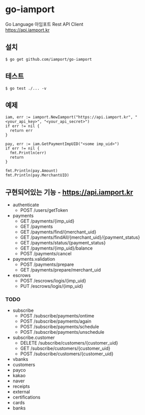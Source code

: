 # go-iamport

Go Language 아임포트 Rest API Client  
https://api.iamport.kr

## 설치

    $ go get github.com/iamport/go-iamport

## 테스트

    $ go test ./... -v

## 예제
    iam, err := iamport.NewIamport("https://api.iamport.kr", "<your_api_key>", "<your_api_secret>")
    if err != nil {
      return err
    }

    pay, err := iam.GetPaymentImpUID("<some imp_uid>")
    if err != nil {
      fmt.Println(err)
      return
    }

    fmt.Println(pay.Amount)
    fmt.Println(pay.MerchantUID)

## 구현되어있는 기능 - https://api.iamport.kr

- authenticate
  - POST /users/getToken
- payments  
  - GET /payments/{imp_uid}
  - GET /payments
  - GET /payments/find/{merchant_uid}
  - GET /payments/findAll/{merchant_uid}/{payment_status}
  - GET /payments/status/{payment_status}
  - GET /payments/{imp_uid}/balance
  - POST /payments/cancel
- payments.validation
  - POST /payments/prepare
  - GET /payments/prepare/merchant_uid
- escrows
  - POST /escrows/logis/{imp_uid}
  - PUT /escrows/logis/{imp_uid}

### TODO
- subscribe
  - POST /subscribe/payments/ontime
  - POST /subscribe/payments/again
  - POST /subscribe/payments/schedule
  - POST /subscribe/payments/unschedule
- subscribe.customer
  - DELETE /subscribe/customers/{customer_uid}
  - GET /subscribe/customers/{customer_uid}
  - POST /subscribe/customers/{customer_uid}
- vbanks
- customers
- payco
- kakao
- naver
- receipts
- external
- certifications
- cards
- banks
